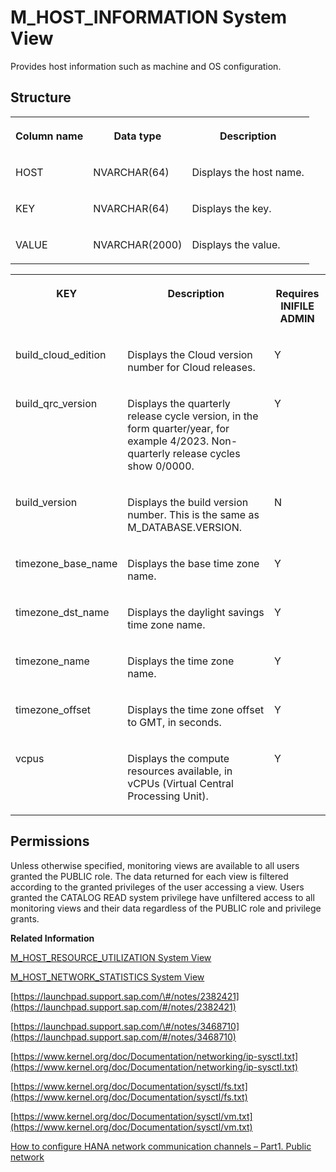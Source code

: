 <!-- loio20b10028751910148c1c9de602d771de -->

# M\_HOST\_INFORMATION System View

Provides host information such as machine and OS configuration.



<a name="loio20b10028751910148c1c9de602d771de___m__h_o_s_t__i_n_f_o_r_m_a_t_i_o_n_1struct_M_HOST_INFORMATION"/>

## Structure


<table>
<tr>
<th valign="top">

Column name

</th>
<th valign="top">

Data type

</th>
<th valign="top">

Description

</th>
</tr>
<tr>
<td valign="top">

HOST

</td>
<td valign="top">

NVARCHAR\(64\)

</td>
<td valign="top">

Displays the host name.

</td>
</tr>
<tr>
<td valign="top">

KEY

</td>
<td valign="top">

NVARCHAR\(64\)

</td>
<td valign="top">

Displays the key.

</td>
</tr>
<tr>
<td valign="top">

VALUE

</td>
<td valign="top">

NVARCHAR\(2000\)

</td>
<td valign="top">

Displays the value.

</td>
</tr>
</table>


<table>
<tr>
<th valign="top">

KEY

</th>
<th valign="top">

Description

</th>
<th valign="top">

Requires INIFILE ADMIN

</th>
</tr>
<tr>
<td valign="top">

build\_cloud\_edition

</td>
<td valign="top">

Displays the Cloud version number for Cloud releases.

</td>
<td valign="top">

Y

</td>
</tr>
<tr>
<td valign="top">

build\_qrc\_version

</td>
<td valign="top">

Displays the quarterly release cycle version, in the form quarter/year, for example 4/2023. Non-quarterly release cycles show 0/0000.

</td>
<td valign="top">

Y

</td>
</tr>
<tr>
<td valign="top">

build\_version

</td>
<td valign="top">

Displays the build version number. This is the same as M\_DATABASE.VERSION.

</td>
<td valign="top">

N

</td>
</tr>
<tr>
<td valign="top">

timezone\_base\_name

</td>
<td valign="top">

Displays the base time zone name.

</td>
<td valign="top">

Y

</td>
</tr>
<tr>
<td valign="top">

timezone\_dst\_name

</td>
<td valign="top">

Displays the daylight savings time zone name.

</td>
<td valign="top">

Y

</td>
</tr>
<tr>
<td valign="top">

timezone\_name

</td>
<td valign="top">

Displays the time zone name.

</td>
<td valign="top">

Y

</td>
</tr>
<tr>
<td valign="top">

timezone\_offset

</td>
<td valign="top">

Displays the time zone offset to GMT, in seconds.

</td>
<td valign="top">

Y

</td>
</tr>
<tr>
<td valign="top">

vcpus

</td>
<td valign="top">

Displays the compute resources available, in vCPUs \(Virtual Central Processing Unit\).

</td>
<td valign="top">

Y

</td>
</tr>
</table>



<a name="loio20b10028751910148c1c9de602d771de__section_zfh_5wz_xbc"/>

## Permissions

Unless otherwise specified, monitoring views are available to all users granted the PUBLIC role. The data returned for each view is filtered according to the granted privileges of the user accessing a view. Users granted the CATALOG READ system privilege have unfiltered access to all monitoring views and their data regardless of the PUBLIC role and privilege grants.

**Related Information**  


[M\_HOST\_RESOURCE\_UTILIZATION System View](m-host-resource-utilization-system-view-20b1241.md "Provides information about host resource utilization by all processes (including non-SAP HANA processes). CPU time is in milliseconds and added across all cores since system start.")

[M\_HOST\_NETWORK\_STATISTICS System View](m-host-network-statistics-system-view-b589470.md "Provides information about the network statistics of a host.")

[https://launchpad.support.sap.com/\#/notes/2382421](https://launchpad.support.sap.com/#/notes/2382421)

[https://launchpad.support.sap.com/\#/notes/3468710](https://launchpad.support.sap.com/#/notes/3468710)

[https://www.kernel.org/doc/Documentation/networking/ip-sysctl.txt](https://www.kernel.org/doc/Documentation/networking/ip-sysctl.txt)

[https://www.kernel.org/doc/Documentation/sysctl/fs.txt](https://www.kernel.org/doc/Documentation/sysctl/fs.txt)

[https://www.kernel.org/doc/Documentation/sysctl/vm.txt](https://www.kernel.org/doc/Documentation/sysctl/vm.txt)

[How to configure HANA network communication channels – Part1. Public network](https://blogs.sap.com/2018/09/20/how-to-configure-hana-network-communication-channels-part1.-public-network/)

